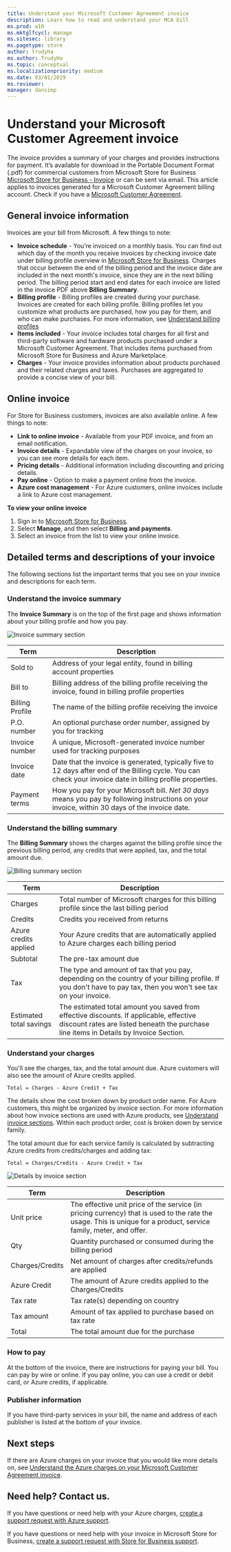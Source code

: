 ```yaml
---
title: Understand your Microsoft Customer Agreement invoice
description: Learn how to read and understand your MCA bill
ms.prod: w10
ms.mktglfcycl: manage
ms.sitesec: library
ms.pagetype: store
author: trudyha
ms.author: TrudyHa
ms.topic: conceptual
ms.localizationpriority: medium
ms.date: 03/01/2019
ms.reviewer: 
manager: dansimp
---
```


# Understand your Microsoft Customer Agreement invoice

The invoice provides a summary of your charges and provides instructions for payment. It’s available for
download in the Portable Document Format (.pdf) for commercial customers from Microsoft Store for Business [Microsoft Store for Business - Invoice](https://businessstore.microsoft.com/manage/payments-billing/invoices) or can be sent via email. This article applies to invoices generated for a Microsoft Customer Agreement billing account. Check if you have a [Microsoft Customer Agreement](https://businessstore.microsoft.com/manage/organization/agreements).

## General invoice information
Invoices are your bill from Microsoft. A few things to note:

- **Invoice schedule** - You’re invoiced on a monthly basis. You can find out which day of the month you receive invoices by checking invoice date under billing profile overview in [Microsoft Store for Business](https://businessstore.microsoft.com/manage/payments-billing/billing-profiles). Charges that occur between the end of the billing period and the invoice date are included in the next month's invoice, since they are in the next billing period. The billing period start and end dates for each invoice are listed in the invoice PDF above **Billing Summary**.
- **Billing profile** - Billing profiles are created during your purchase. Invoices are created for each billing profile. Billing profiles let you customize what products are purchased, how you pay for them, and who can make purchases. For more information, see [Understand billing profiles](billing-profile.md)
- **Items included** - Your invoice includes total charges for all first and third-party software and hardware products purchased under a Microsoft Customer Agreement. That includes items purchased from Microsoft Store for Business and Azure Marketplace. 
- **Charges** - Your invoice provides information about products purchased and their related charges and taxes. Purchases are aggregated to provide a concise view of your bill. 

## Online invoice
For Store for Business customers, invoices are also available online. A few things to note:
- **Link to online invoice** - Available from your PDF invoice, and from an email notification.
- **Invoice details** - Expandable view of the charges on your invoice, so you can see more details for each item.
- **Pricing details** - Additional information including discounting and pricing details.
- **Pay online** - Option to make a payment online from the invoice. 
- **Azure cost management** - For Azure customers, online invoices include a link to Azure cost management. 

**To view your online invoice**
1. Sign in to [Microsoft Store for Business]( https://businessstore.microsoft.com/). 
2. Select **Manage**, and then select **Billing and payments**. 
3. Select an invoice from the list to view your online invoice. 

## Detailed terms and descriptions of your invoice
The following sections list the important terms that you see on your
invoice and descriptions for each term.

### Understand the invoice summary

The **Invoice Summary** is on the top of the first page and shows information about your billing profile and how you pay.

![Invoice summary section](images/invoicesummary.png)


| Term | Description |
| --- | --- |
| Sold to |Address of your legal entity, found in billing account properties|
| Bill to |Billing address of the billing profile receiving the invoice, found in billing profile properties|
| Billing Profile |The name of the billing profile receiving the invoice |
| P.O. number |An optional purchase order number, assigned by you for tracking |
| Invoice number |A unique, Microsoft-generated invoice number used for tracking purposes |
| Invoice date |Date that the invoice is generated, typically five to 12 days after end of the Billing cycle. You can check your invoice date in billing profile properties.|
| Payment terms |How you pay for your Microsoft bill. *Net 30 days* means you pay by following instructions on your invoice, within 30 days of the invoice date. |

### Understand the billing summary
The **Billing Summary**  shows the charges against the billing profile since the previous billing period, any credits that were applied, tax, and the total amount due.


![Billing summary section](images/billingsummary.png)

| Term | Description |
| --- | --- |
| Charges|Total number of Microsoft charges for this billing profile since the last billing period |
| Credits |Credits you received from returns |
| Azure credits applied |Your Azure credits that are automatically applied to Azure charges each billing period |
| Subtotal |The pre-tax amount due |
| Tax |The type and amount of tax that you pay, depending on the country of your billing profile. If you don't have to pay tax, then you won't see tax on your invoice. |
| Estimated total savings |The estimated total amount you saved from effective discounts. If applicable, effective discount rates are listed beneath the purchase line items in Details by Invoice Section. |

### Understand your charges
You'll see the charges, tax, and the total amount due. Azure customers will also see the amount of Azure credits applied. 

`Total = Charges - Azure Credit + Tax`

The details show the cost broken down by product order name. For Azure customers, this might be organized by invoice section. For more information about how invoice sections are used with Azure products, see [Understand invoice sections](/azure/billing/billing-mca-overview#understand-invoice-sections). 
Within each product order, cost is broken down by service family.

The total amount due for each service family is calculated by subtracting Azure credits from credits/charges and adding tax:

`Total = Charges/Credits - Azure Credit + Tax`

![Details by invoice section](images/invoicesectiondetails.png)

| Term |Description |
| --- | --- |
| Unit price | The effective unit price of the service (in pricing currency) that is used to the rate the usage. This is unique for a product, service family, meter, and offer. |
| Qty | Quantity purchased or consumed during the billing period |
| Charges/Credits | Net amount of charges after credits/refunds are applied |
| Azure Credit | The amount of Azure credits applied to the Charges/Credits|
| Tax rate | Tax rate(s) depending on country |
| Tax amount | Amount of tax applied to purchase based on tax rate |
| Total | The total amount due for the purchase |

### How to pay
At the bottom of the invoice, there are instructions for paying your bill. You can pay by wire or online. If you pay online, you can use a credit or debit card, or Azure credits, if applicable.

### Publisher information
If you have third-party services in your bill, the name and address of each publisher is listed at the bottom of your invoice.

## Next steps
If there are Azure charges on your invoice that you would like more details on, see [Understand the Azure charges on your Microsoft Customer Agreement invoice](/azure/billing/billing-understand-your-invoice-mca).

## Need help? Contact us.

If you have questions or need help with your Azure charges, [create a support request with Azure support](https://portal.azure.com/#blade/Microsoft_Azure_Support/HelpAndSupportBlade/newsupportrequest).

If you have questions or need help with your invoice in Microsoft Store for Business, [create a support request with Store for Business support](https://businessstore.microsoft.com/manage/support/summary).